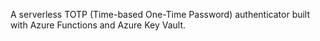 A serverless TOTP (Time-based One-Time Password) authenticator built with Azure Functions and Azure Key Vault.